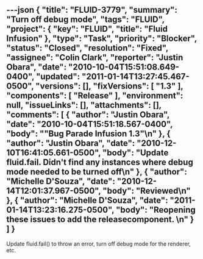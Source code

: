 ---json
{
  "title": "FLUID-3779",
  "summary": "Turn off debug mode",
  "tags": "FLUID",
  "project": {
    "key": "FLUID",
    "title": "Fluid Infusion"
  },
  "type": "Task",
  "priority": "Blocker",
  "status": "Closed",
  "resolution": "Fixed",
  "assignee": "Colin Clark",
  "reporter": "Justin Obara",
  "date": "2010-10-04T15:51:08.649-0400",
  "updated": "2011-01-14T13:27:45.467-0500",
  "versions": [],
  "fixVersions": [
    "1.3"
  ],
  "components": [
    "Release"
  ],
  "environment": null,
  "issueLinks": [],
  "attachments": [],
  "comments": [
    {
      "author": "Justin Obara",
      "date": "2010-10-04T15:51:18.567-0400",
      "body": "\"Bug Parade Infusion 1.3\"\n"
    },
    {
      "author": "Justin Obara",
      "date": "2010-12-10T16:41:05.661-0500",
      "body": "Update fluid.fail. Didn't find any instances where debug mode needed to be turned off\n"
    },
    {
      "author": "Michelle D'Souza",
      "date": "2010-12-14T12:01:37.967-0500",
      "body": "Reviewed\n"
    },
    {
      "author": "Michelle D'Souza",
      "date": "2011-01-14T13:23:16.275-0500",
      "body": "Reopening these issues to add the releasecomponent.&#x20;\n"
    }
  ]
}
---
Update fluid.fail() to throw an error, turn off debug mode for the renderer, etc.

        